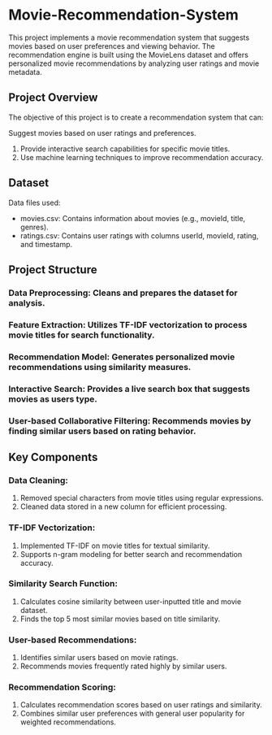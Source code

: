# Movie-Recommendation-System

This project implements a movie recommendation system that suggests movies based on user preferences and viewing behavior. The recommendation engine is built using the MovieLens dataset and offers personalized movie recommendations by analyzing user ratings and movie metadata.

## Project Overview
The objective of this project is to create a recommendation system that can:

Suggest movies based on user ratings and preferences.
1. Provide interactive search capabilities for specific movie titles.
2. Use machine learning techniques to improve recommendation accuracy.

## Dataset
Data files used:
- movies.csv: Contains information about movies (e.g., movieId, title, genres).
- ratings.csv: Contains user ratings with columns userId, movieId, rating, and timestamp.

## Project Structure
### Data Preprocessing: Cleans and prepares the dataset for analysis.
### Feature Extraction: Utilizes TF-IDF vectorization to process movie titles for search functionality.
### Recommendation Model: Generates personalized movie recommendations using similarity measures.
### Interactive Search: Provides a live search box that suggests movies as users type.
### User-based Collaborative Filtering: Recommends movies by finding similar users based on rating behavior.

## Key Components
### Data Cleaning:
1. Removed special characters from movie titles using regular expressions.
2. Cleaned data stored in a new column for efficient processing.

### TF-IDF Vectorization:
1. Implemented TF-IDF on movie titles for textual similarity.
2. Supports n-gram modeling for better search and recommendation accuracy.

### Similarity Search Function:
1. Calculates cosine similarity between user-inputted title and movie dataset.
2. Finds the top 5 most similar movies based on title similarity.

### User-based Recommendations:
1. Identifies similar users based on movie ratings.
2. Recommends movies frequently rated highly by similar users.

### Recommendation Scoring:
1. Calculates recommendation scores based on user ratings and similarity.
2. Combines similar user preferences with general user popularity for weighted recommendations.
